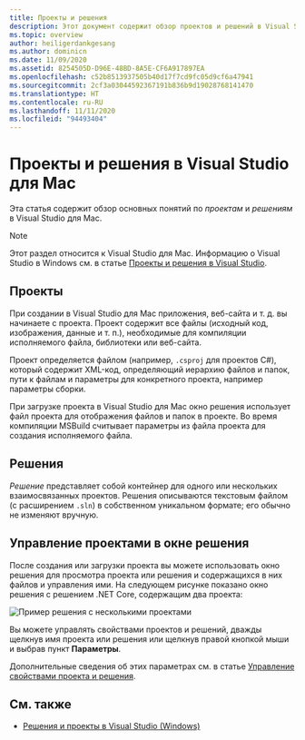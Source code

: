 ```yaml
---
title: Проекты и решения
description: Этот документ содержит обзор проектов и решений в Visual Studio для Mac.
ms.topic: overview
author: heiligerdankgesang
ms.author: dominicn
ms.date: 11/09/2020
ms.assetid: 8254505D-D96E-48BD-8A5E-CF6A917897EA
ms.openlocfilehash: c52b8513937505b40d17f7cd9fc05d9cf6a47941
ms.sourcegitcommit: 2cf3a03044592367191b836b9d19028768141470
ms.translationtype: HT
ms.contentlocale: ru-RU
ms.lasthandoff: 11/11/2020
ms.locfileid: "94493404"
---
```

# <a name="projects-and-solutions-in-visual-studio-for-mac"></a>Проекты и решения в Visual Studio для Mac

Эта статья содержит обзор основных понятий по *проектам* и *решениям* в Visual Studio для Mac.

> [!NOTE] 
> Этот раздел относится к Visual Studio для Mac. Информацию о Visual Studio в Windows см. в статье [Проекты и решения в Visual Studio](/visualstudio/ide/solutions-and-projects-in-visual-studio).

## <a name="projects"></a>Проекты

При создании в Visual Studio для Mac приложения, веб-сайта и т. д. вы начинаете с проекта. Проект содержит все файлы (исходный код, изображения, данные и т. п.), необходимые для компиляции исполняемого файла, библиотеки или веб-сайта.

Проект определяется файлом (например, `.csproj` для проектов C#), который содержит XML-код, определяющий иерархию файлов и папок, пути к файлам и параметры для конкретного проекта, например параметры сборки.

При загрузке проекта в Visual Studio для Mac окно решения использует файл проекта для отображения файлов и папок в проекте. Во время компиляции MSBuild считывает параметры из файла проекта для создания исполняемого файла.

## <a name="solutions"></a>Решения

*Решение* представляет собой контейнер для одного или нескольких взаимосвязанных проектов. Решения описываются текстовым файлом (с расширением `.sln`) в собственном уникальном формате; его обычно не изменяют вручную.

## <a name="managing-projects-in-the-solution-window"></a>Управление проектами в окне решения

После создания или загрузки проекта вы можете использовать окно решения для просмотра проекта или решения и содержащихся в них файлов и управления ими. На следующем рисунке показано окно решения с решением .NET Core, содержащим два проекта:

![Пример решения с несколькими проектами](media/solution-example.png)

Вы можете управлять свойствами проектов и решений, дважды щелкнув имя проекта или решения или щелкнув правой кнопкой мыши и выбрав пункт **Параметры**.

Дополнительные сведения об этих параметрах см. в статье [Управление свойствами проекта и решения](managing-solutions-and-project-properties.md).

## <a name="see-also"></a>См. также

- [Решения и проекты в Visual Studio (Windows)](/visualstudio/ide/solutions-and-projects-in-visual-studio)
